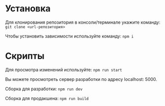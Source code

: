 # Установка

Для клонирования репозитория в консоли/терминале укажите команду:
```git clone <url-репозитория>```

Чтобы установить зависимости используйте команду:
```npm i```


# Скрипты

Для просмотра изменений используйте:
```npm run start```

Вы можете просмотреть сервер разработки по адресу localhost: 5000.

Сборка для разработки:
```npm run dev```

Сборка для продакшена:
```npm run build```
